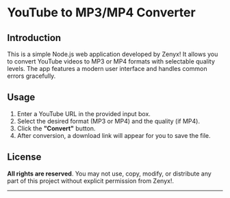 # YouTube to MP3/MP4 Converter

## Introduction
This is a simple Node.js web application developed by Zenyx! It allows you to convert YouTube videos to MP3 or MP4 formats with selectable quality levels. The app features a modern user interface and handles common errors gracefully.

## Usage
1. Enter a YouTube URL in the provided input box.
2. Select the desired format (MP3 or MP4) and the quality (if MP4).
3. Click the **"Convert"** button.
4. After conversion, a download link will appear for you to save the file.

## License
**All rights are reserved**. You may not use, copy, modify, or distribute any part of this project without explicit permission from Zenyx!.

---
